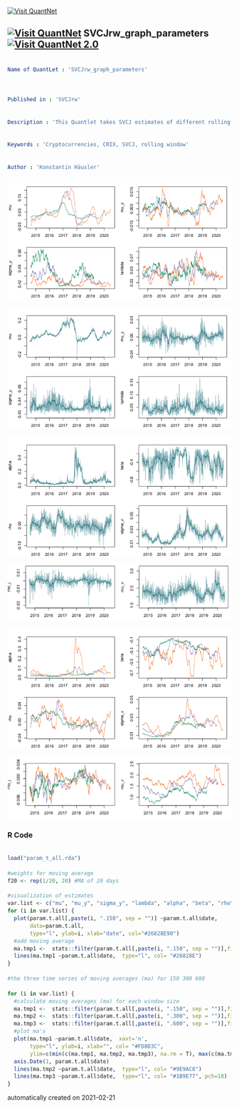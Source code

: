 [<img src="https://github.com/QuantLet/Styleguide-and-FAQ/blob/master/pictures/banner.png" width="888" alt="Visit QuantNet">](http://quantlet.de/)

## [<img src="https://github.com/QuantLet/Styleguide-and-FAQ/blob/master/pictures/qloqo.png" alt="Visit QuantNet">](http://quantlet.de/) **SVCJrw_graph_parameters** [<img src="https://github.com/QuantLet/Styleguide-and-FAQ/blob/master/pictures/QN2.png" width="60" alt="Visit QuantNet 2.0">](http://quantlet.de/)

```yaml

Name of QuantLet : 'SVCJrw_graph_parameters'



Published in : 'SVCJrw'


Description : 'This Quantlet takes SVCJ estimates of different rolling window sizes and visualizes them. Each line refers to time-series estimates of the respective parameter'


Keywords : 'Cryptocurrencies, CRIX, SVCJ, rolling window'


Author : 'Konstantin Häusler'

```

![Picture1](20210103_svcj_1.png)

![Picture2](20210103_svcj_150_1.png)

![Picture3](20210103_svcj_150_2.png)

![Picture4](20210103_svcj_150_3.png)

![Picture5](20210103_svcj_2.png)

![Picture6](20210103_svcj_3.png)

### R Code
```r

load("param_t_all.rda")

#weights for moving average
f20 <- rep(1/20, 20) #MA of 20 days

#visualization of estimates
var.list <- c("mu", "mu_y", "sigma_y", "lambda", "alpha", "beta", "rho","sigma_v", "rho_j", "mu_v")
for (i in var.list) {
  plot(param.t.all[,paste(i, ".150", sep = "")] ~param.t.all$date, 
       data=param.t.all, 
       type="l", ylab=i, xlab="date", col="#26828E90")
  #add moving average 
  ma.tmp1 <-  stats::filter(param.t.all[,paste(i, ".150", sep = "")],filter = f20, method = "convolution", sides = 2)
  lines(ma.tmp1 ~param.t.all$date,  type="l", col= "#26828E")
}

#the three time series of moving averages (ma) for 150 300 600

for (i in var.list) {
  #calculate moving averages (ma) for each window size
  ma.tmp1 <-  stats::filter(param.t.all[,paste(i, ".150", sep = "")],filter = f20, method = "convolution", sides = 2)
  ma.tmp2 <-  stats::filter(param.t.all[,paste(i, ".300", sep = "")],filter = f20, method = "convolution", sides = 2)
  ma.tmp3 <-  stats::filter(param.t.all[,paste(i, ".600", sep = "")],filter = f20, method = "convolution", sides = 2)
  #plot ma's
  plot(ma.tmp1 ~param.t.all$date,  xaxt='n',
       type="l", ylab=i, xlab="", col= "#FD8D3C",
       ylim=c(min(c(ma.tmp1, ma.tmp2, ma.tmp3), na.rm = T), max(c(ma.tmp1, ma.tmp2, ma.tmp3), na.rm = T)))
  axis.Date(1, param.t.all$date)
  lines(ma.tmp2 ~param.t.all$date,  type="l", col= "#9E9AC8")
  lines(ma.tmp3 ~param.t.all$date,  type="l", col= "#1B9E77", pch=18)
}
```

automatically created on 2021-02-21